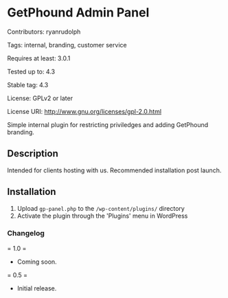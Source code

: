 # GetPhound Admin Panel
Contributors: ryanrudolph

Tags: internal, branding, customer service

Requires at least: 3.0.1

Tested up to: 4.3

Stable tag: 4.3

License: GPLv2 or later

License URI: http://www.gnu.org/licenses/gpl-2.0.html

Simple internal plugin for restricting priviledges and adding GetPhound branding.

## Description

Intended for clients hosting with us. Recommended installation post launch.

## Installation

1. Upload `gp-panel.php` to the `/wp-content/plugins/` directory
2. Activate the plugin through the 'Plugins' menu in WordPress

### Changelog

= 1.0 =
* Coming soon.

= 0.5 =
* Initial release.
